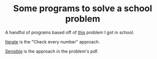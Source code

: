 <div align="center">
<h1>
Some programs to solve a school problem
</h1>
</div>

A handful of programs based off of [this](https://www.cemc.uwaterloo.ca/resources/potw/2020-21/English/POTWD-20-N-25-S.pdf) problem I got in school.

[Iterate](https://github.com/28add11/RandomCollection/tree/main/School/Problems/Perfect%20Squares-392/Iterate) is the "Check every number" approach.

[Sensible]() is the approach in the problem's pdf.
